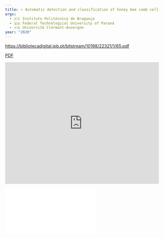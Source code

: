 ```yaml
---
title: ⭐️ Automatic detection and classification of honey bee comb cells using deeplearning
orgs:
  - 🇵🇹 Instituto Politécnico de Bragança
  - 🇧🇷 Federal Technological University of Paraná
  - 🇫🇷 Université Clermont-Auvergne
year: "2020"
---
```

https://bibliotecadigital.ipb.pt/bitstream/10198/22321/1/65.pdf

[PDF](pdfs/65.pdf)


<iframe width="100%" height="400" src="https://www.youtube.com/embed/yTYRx04Xr6E" title="Honey Bee Conservation using Deep Learning" frameborder="0" allow="accelerometer; autoplay; clipboard-write; encrypted-media; gyroscope; picture-in-picture; web-share" referrerpolicy="strict-origin-when-cross-origin" allowfullscreen></iframe>


![](pdfs/65.pdf)